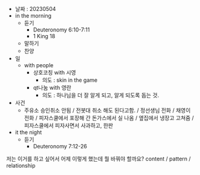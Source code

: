 - 날짜 : 20230504
- in the morning
	- 듣기
		- Deuteronomy 6:10-7:11
		- 1 King 18
	- 말하기
	- 찬양
- 일
	- with people
		- 상호코칭 with 시영
			- 의도 : skin in the game
		- qt나눔 with 영란
			- 의도 : 하나님을 더 잘 알게 되고, 알게 되도록 돕는 것.
- 사건
	- 주유소 승인취소 안됨 / 전봇대 취소 해도 된다고함. / 정선생님 전화 / 채영이 전화 / 피자스쿨에서 포장해 간 돈가스에서 실 나옴 / 옆집에서 냉장고 고쳐줌 / 피자스쿨에서 피자사면서 사과하고, 한판
- it the night
	- 듣기
		- Deuteronomy 7:12-26






저는 이거를 하고 싶어서 어제 이렇게 했는데 뭘 바꿔야 할까요?
content / pattern / relationship